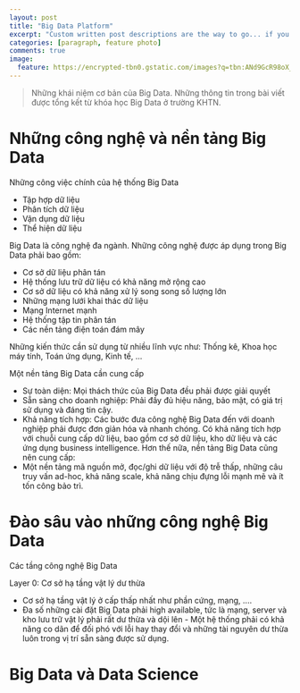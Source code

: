 ```yaml
---
layout: post
title: "Big Data Platform"
excerpt: "Custom written post descriptions are the way to go... if you're not lazy."
categories: [paragraph, feature photo]
comments: true
image:
  feature: https://encrypted-tbn0.gstatic.com/images?q=tbn:ANd9GcR98oX_KnqLw6x8G6dyn5sNPXWzQreKdDINK9Xqp6QZzZdmuYl5
---
```


> Những khái niệm cơ bản của Big Data. Những thông tin trong bài viết được tổng kết từ khóa học Big Data ở trường KHTN.

# Những công nghệ và nền tảng Big Data

Những công việc chính của hệ thống Big Data

- Tập hợp dữ liệu
- Phân tích dữ liệu
- Vận dụng dữ liệu
- Thể hiện dữ liệu

Big Data là công nghệ đa ngành. Những công nghệ được áp dụng trong Big Data phải bao gồm: 
- Cơ sở dữ liệu phân tán
- Hệ thống lưu trữ dữ liệu có khả năng mở rộng cao
- Cơ sở dữ liệu có khả năng xử lý song song số lượng lớn
- Những mạng lưới khai thác dữ liệu
- Mạng Internet mạnh
- Hệ thống tập tin phân tán
- Các nền tảng điện toán đám mây

Những kiến thức cần sử dụng từ nhiều lĩnh vực như: Thống kê, Khoa học máy tính, Toán ứng dụng, Kinh tế, ...

Một nền tảng Big Data cần cung cấp
- Sự toàn diện: Mọi thách thức của Big Data đều phải được giải quyết
- Sẵn sàng cho doanh nghiệp: Phải đầy đủ hiệu năng, bảo mật, có giá trị sử dụng và đáng tin cậy.
- Khả năng tích hợp: Các bước đưa công nghệ Big Data đến với doanh nghiệp phải được đơn giản hóa và nhanh chóng. Có khả năng tích hợp với chuỗi cung cấp dữ liệu, bao gồm cơ sở dữ liệu, kho dữ liệu và các ứng dụng business intelligence.
Hơn thế nữa, nền tảng Big Data cũng nên cung cấp:
- Một nền tảng mã nguồn mở, đọc/ghi dữ liệu với độ trễ thấp, những câu truy vấn ad-hoc, khả năng scale, khả năng chịu đựng lỗi mạnh mẽ và ít tốn công bảo trì.

# Đào sâu vào những công nghệ Big Data

Các tầng công nghệ Big Data

Layer 0: Cơ sở hạ tầng vật lý dư thừa
- Cơ sở hạ tầng vật lý ở cấp thấp nhất như phần cứng, mạng, ....
- Đa số những cài đặt Big Data phải high available, tức là mạng, server và kho lưu trữ vật lý phải rất dư thừa và dội lên - Một hệ thống phải có khả năng co dãn để đối phó với lỗi hay thay đổi và những tài nguyên dư thừa luôn trong vị trí sẵn sàng được sử dụng.


# Big Data và Data Science